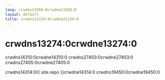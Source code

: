 ```yaml
---
lang: crwdns13268:0crwdne13268:0
layout: default
title: crwdns21134:0crwdne21134:0
---
```


# crwdns13274:0crwdne13274:0

crwdns14310:0crwdne14310:0 crwdns27403:0crwdne27403:0 crwdns27405:0crwdne27405:0

crwdns14314:0{{ site.repo }}crwdne14314:0 crwdns19450:0crwdne19450:0
